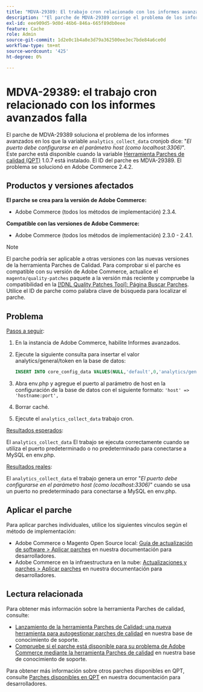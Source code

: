 ```yaml
---
title: "MDVA-29389: El trabajo cron relacionado con los informes avanzados falla"
description: '"El parche de MDVA-29389 corrige el problema de los informes avanzados, donde el cronjob "analytics_collect_data" dice: "*Port debe configurarse dentro del parámetro del host (como localhost:3306)*". Este parche está disponible cuando está instalada la [Quality Patches Tool (QPT)](/help/announcements/adobe-commerce-announcements/magento-quality-patches-released-new-tool-to-self-serve-quality-patches.md) 1.0.7. El ID del parche es MDVA-29389. El problema se solucionó en Adobe Commerce 2.4.2."'
exl-id: eee909d5-9d0d-46b6-846a-665f89db0eee
feature: Cache
role: Admin
source-git-commit: 1d2e0c1b4a8e3d79a362500ee3ec7bde84a6ce0d
workflow-type: tm+mt
source-wordcount: '425'
ht-degree: 0%

---
```


# MDVA-29389: el trabajo cron relacionado con los informes avanzados falla

El parche de MDVA-29389 soluciona el problema de los informes avanzados en los que la variable `analytics_collect_data` cronjob dice: &quot;*El puerto debe configurarse en el parámetro host (como localhost:3306)*&quot;. Este parche está disponible cuando la variable [Herramienta Parches de calidad (QPT)](/help/announcements/adobe-commerce-announcements/magento-quality-patches-released-new-tool-to-self-serve-quality-patches.md) 1.0.7 está instalado. El ID del parche es MDVA-29389. El problema se solucionó en Adobe Commerce 2.4.2.

## Productos y versiones afectados

**El parche se crea para la versión de Adobe Commerce:**

* Adobe Commerce (todos los métodos de implementación) 2.3.4.

**Compatible con las versiones de Adobe Commerce:**

* Adobe Commerce (todos los métodos de implementación) 2.3.0 - 2.4.1.

>[!NOTE]
>
>El parche podría ser aplicable a otras versiones con las nuevas versiones de la herramienta Parches de Calidad. Para comprobar si el parche es compatible con su versión de Adobe Commerce, actualice el `magento/quality-patches` paquete a la versión más reciente y compruebe la compatibilidad en la [[!DNL Quality Patches Tool]: Página Buscar Parches](https://devdocs.magento.com/quality-patches/tool.html#patch-grid). Utilice el ID de parche como palabra clave de búsqueda para localizar el parche.

## Problema

<u>Pasos a seguir</u>:

1. En la instancia de Adobe Commerce, habilite Informes avanzados.
1. Ejecute la siguiente consulta para insertar el valor analytics/general/token en la base de datos:

   ```sql
   INSERT INTO core_config_data VALUES(NULL,'default',0,'analytics/general/token','ABCDE',now());
   ```

1. Abra env.php y agregue el puerto al parámetro de host en la configuración de la base de datos con el siguiente formato: `'host' => 'hostname:port',`
1. Borrar caché.
1. Ejecute el `analytics_collect_data` trabajo cron.

<u>Resultados esperados</u>:

El `analytics_collect_data` El trabajo se ejecuta correctamente cuando se utiliza el puerto predeterminado o no predeterminado para conectarse a MySQL en env.php.

<u>Resultados reales</u>:

El `analytics_collect_data` el trabajo genera un error &quot;*El puerto debe configurarse en el parámetro host (como localhost:3306)*&quot; cuando se usa un puerto no predeterminado para conectarse a MySQL en env.php.

## Aplicar el parche

Para aplicar parches individuales, utilice los siguientes vínculos según el método de implementación:

* Adobe Commerce o Magento Open Source local: [Guía de actualización de software > Aplicar parches](https://devdocs.magento.com/guides/v2.4/comp-mgr/patching/mqp.html) en nuestra documentación para desarrolladores.
* Adobe Commerce en la infraestructura en la nube: [Actualizaciones y parches > Aplicar parches](https://devdocs.magento.com/cloud/project/project-patch.html) en nuestra documentación para desarrolladores.

## Lectura relacionada

Para obtener más información sobre la herramienta Parches de calidad, consulte:

* [Lanzamiento de la herramienta Parches de Calidad: una nueva herramienta para autogestionar parches de calidad](/help/announcements/adobe-commerce-announcements/magento-quality-patches-released-new-tool-to-self-serve-quality-patches.md) en nuestra base de conocimiento de soporte.
* [Compruebe si el parche está disponible para su problema de Adobe Commerce mediante la herramienta Parches de calidad](/help/support-tools/patches-available-in-qpt-tool/check-patch-for-magento-issue-with-magento-quality-patches.md) en nuestra base de conocimiento de soporte.

Para obtener más información sobre otros parches disponibles en QPT, consulte [Parches disponibles en QPT](https://devdocs.magento.com/quality-patches/tool.html#patch-grid) en nuestra documentación para desarrolladores.
